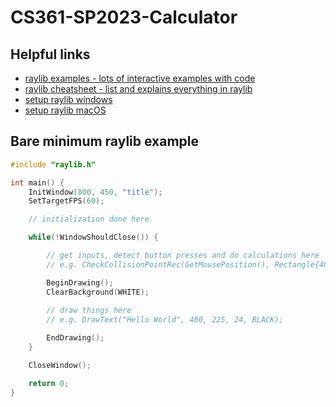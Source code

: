 # CS361-SP2023-Calculator

<!--
    Markdown guide https://www.markdownguide.org/basic-syntax/
-->

## Helpful links
- [raylib examples - lots of interactive examples with code](https://www.raylib.com/examples.html)
- [raylib cheatsheet - list and explains everything in raylib](https://www.raylib.com/cheatsheet/cheatsheet.html)
- [setup raylib windows](https://github.com/raysan5/raylib/wiki/Working-on-Windows)
- [setup raylib macOS](https://github.com/raysan5/raylib/wiki/Working-on-macOS)

## Bare minimum raylib example
```cpp
#include "raylib.h"

int main() {
    InitWindow(800, 450, "title");
    SetTargetFPS(60);

    // initialization done here

    while(!WindowShouldClose()) {

        // get inputs, detect button presses and do calculations here
        // e.g. CheckCollisionPointRec(GetMousePosition(), Rectangle{400,225,100,24});

        BeginDrawing();
        ClearBackground(WHITE);
        
        // draw things here
        // e.g. DrawText("Hello World", 400, 225, 24, BLACK);

        EndDrawing();
    }

    CloseWindow();

    return 0;
}
```

